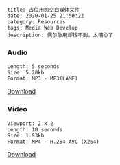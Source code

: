 ```
title: 占位用的空白媒体文件
date: 2020-01-25 21:50:22
category: Resources
tags: Media Web Develop
description: 偶尔急用却找不到，太糟心了
```

### Audio

```
Length: 5 seconds
Size: 5.20kb
Format: MP3 - MP3(LAME)
```

<a download="blank.mp3" href="/res/20200125-215022-001.mp3">Download</a>

### Video

```
Viewport: 2 x 2
Length: 10 seconds
Size: 1.93kb
Format: MP4 - H.264 AVC (X264)
```

<a download="blank.mp4" href="/res/20200125-215022-002.mp4">Download</a>
